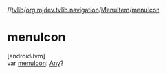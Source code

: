 //[tvlib](../../../index.md)/[org.mjdev.tvlib.navigation](../index.md)/[MenuItem](index.md)/[menuIcon](menu-icon.md)

# menuIcon

[androidJvm]\
var [menuIcon](menu-icon.md): [Any](https://kotlinlang.org/api/latest/jvm/stdlib/kotlin/-any/index.html)?
